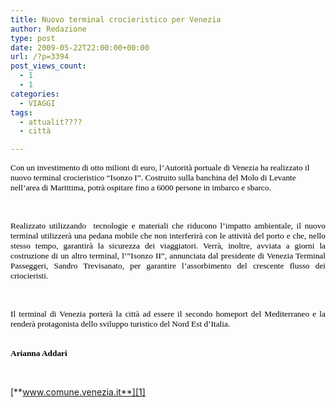```yaml
---
title: Nuovo terminal crocieristico per Venezia
author: Redazione
type: post
date: 2009-05-22T22:00:00+00:00
url: /?p=3394
post_views_count:
  - 1
  - 1
categories:
  - VIAGGI
tags:
  - attualit????
  - città

---
```

<span style="font&#45;size: 10pt; font&#45;family: Tahoma"><font color="#000000">Con un investimento di otto milioni di euro, l&#8217;Autorit&agrave; portuale di Venezia ha realizzato il nuovo terminal crocieristico &ldquo;Isonzo I&rdquo;. Costruito sulla banchina del Molo di Levante nell&#8217;area di Marittima, potr&agrave; ospitare fino a 6000 persone in imbarco e sbarco.</font></span>

&nbsp;

<p class="MsoNormal" style="margin: 0cm 0cm 0pt; text&#45;align: justify">
  <span style="font&#45;size: 10pt; font&#45;family: Tahoma"><font color="#000000">Realizzato utilizzando<span>&nbsp; </span>tecnologie e materiali che riducono l&#8217;impatto ambientale, il nuovo terminal utilizzer&agrave; una pedana mobile che non interferir&agrave; con le attivit&agrave; del porto e che, nello stesso tempo, garantir&agrave; la sicurezza dei viaggiatori. Verr&agrave;, inoltre, avviata a giorni la costruzione di un altro terminal, l&#8217;&rdquo;Isonzo II&rdquo;, annunciata dal presidente di Venezia Terminal Passeggeri, Sandro Trevisanato, per garantire l&#8217;assorbimento del crescente flusso dei criocieristi. </font></span>
</p>

&nbsp;

<p class="MsoNormal" style="margin: 0cm 0cm 0pt; text&#45;align: justify">
  <span style="font&#45;size: 10pt; font&#45;family: Tahoma"><font color="#000000">Il terminal di Venezia porter&agrave; la citt&agrave; ad essere il secondo homeport del Mediterraneo e la render&agrave; protagonista dello sviluppo turistico del Nord Est d&#8217;Italia.</font></span>
</p>

<p class="MsoNormal" style="margin: 0cm 0cm 0pt; text&#45;align: justify">
  &nbsp;
</p>

<span style="font&#45;size: 10pt; font&#45;family: Tahoma"><font color="#000000"><strong>Arianna Addari</strong></font></span>

&nbsp;

[**www.comune.venezia.it**][1]

 [1]: https://www.comune.venezia.it